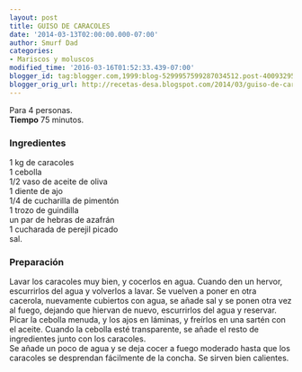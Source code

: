 ```yaml
---
layout: post
title: GUISO DE CARACOLES
date: '2014-03-13T02:00:00.000-07:00'
author: Smurf Dad
categories:
- Mariscos y moluscos
modified_time: '2016-03-16T01:52:33.439-07:00'
blogger_id: tag:blogger.com,1999:blog-5299957599287034512.post-4009329553034972754
blogger_orig_url: http://recetas-desa.blogspot.com/2014/03/guiso-de-caracoles.html
---
```


Para 4 personas.<br /><b>Tiempo</b> 75 minutos.<br /><h3>Ingredientes</h3>1 kg de caracoles<br />1 cebolla<br />1/2 vaso de aceite de oliva<br />1 diente de ajo<br />1/4 de cucharilla de pimentón<br />1 trozo de guindilla<br />un par de hebras de azafrán<br />1 cucharada de perejil picado<br />sal.<br /><h3>Preparación</h3>Lavar los caracoles muy bien, y cocerlos en agua. Cuando den un hervor, escurrirlos del agua y volverlos a lavar. Se vuelven a poner en otra cacerola, nuevamente cubiertos con agua, se añade sal y se ponen otra vez al fuego, dejando que hiervan de nuevo, escurrirlos del agua y reservar. Picar la cebolla menuda, y los ajos en láminas, y freírlos en una sartén con el aceite. Cuando la cebolla esté transparente, se añade el resto de ingredientes junto con los caracoles.<br />Se añade un poco de agua y se deja cocer a fuego moderado hasta que los caracoles se desprendan fácilmente de la concha. Se sirven bien calientes.